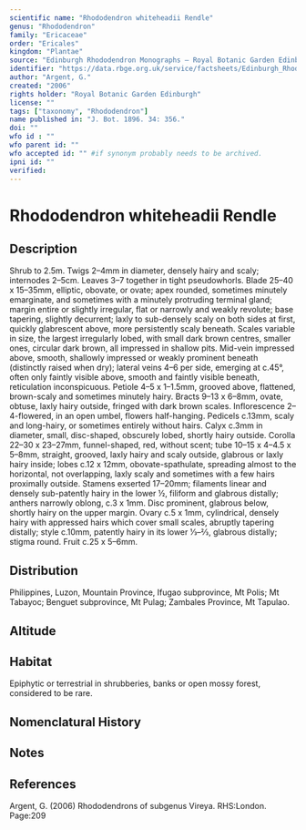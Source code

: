 ```yaml
---
scientific name: "Rhododendron whiteheadii Rendle"
genus: "Rhododendron"
family: "Ericaceae"
order: "Ericales"
kingdom: "Plantae"
source: "Edinburgh Rhododendron Monographs – Royal Botanic Garden Edinburgh"
identifier: "https://data.rbge.org.uk/service/factsheets/Edinburgh_Rhododendron_Monographs.xhtml"
author: "Argent, G."
created: "2006"
rights holder: "Royal Botanic Garden Edinburgh"
license: ""
tags: ["taxonomy", "Rhododendron"]
name published in: "J. Bot. 1896. 34: 356."
doi: ""
wfo id : ""
wfo parent id: ""
wfo accepted id: "" #if synonym probably needs to be archived.                      
ipni id: ""
verified:
---
```


                       

# Rhododendron whiteheadii Rendle

## Description
Shrub to 2.5m. Twigs 2–4mm in diameter, densely hairy and scaly; internodes 2–5cm. Leaves 3–7 together in tight pseudowhorls. Blade 25–40 x 15–35mm, elliptic, obovate, or ovate; apex rounded, sometimes minutely emarginate, and sometimes with a minutely protruding terminal gland; margin entire or slightly irregular, flat or narrowly and weakly revolute; base tapering, slightly decurrent; laxly to sub-densely scaly on both sides at first, quickly glabrescent above, more persistently scaly beneath. Scales variable in size, the largest irregularly lobed, with small dark brown centres, smaller ones, circular dark brown, all impressed in shallow pits. Mid-vein impressed above, smooth, shallowly impressed or weakly prominent beneath (distinctly raised when dry); lateral veins 4–6 per side, emerging at c.45°, often only faintly visible above, smooth and faintly visible beneath, reticulation inconspicuous. Petiole 4–5 x 1–1.5mm, grooved above, flattened, brown-scaly and sometimes minutely hairy. Bracts 9–13 x 6–8mm, ovate, obtuse, laxly hairy outside, fringed with dark brown scales. Inflorescence 2–4-flowered, in an open umbel, flowers half-hanging. Pedicels c.13mm, scaly and long-hairy, or sometimes entirely without hairs. Calyx c.3mm in diameter, small, disc-shaped, obscurely lobed, shortly hairy outside. Corolla 22–30 x 23–27mm, funnel-shaped, red, without scent; tube 10–15 x 4–4.5 x 5–8mm, straight, grooved, laxly hairy and scaly outside, glabrous or laxly hairy inside; lobes c.12 x 12mm, obovate-spathulate, spreading almost to the horizontal, not overlapping, laxly scaly and sometimes with a few hairs proximally outside. Stamens exserted 17–20mm; fila­ments linear and densely sub-patently hairy in the lower ½, filiform and glabrous distally; anthers narrowly oblong, c.3 x 1mm. Disc prominent, glabrous below, shortly hairy on the upper margin. Ovary c.5 x 1mm, cylindrical, densely hairy with appressed hairs which cover small scales, abruptly tapering distally; style c.10mm, patently hairy in its lower 1⁄3–2⁄3, glabrous distally; stigma round. Fruit c.25 x 5–6mm.

## Distribution
Philippines, Luzon, Mountain Province, Ifugao subprovince, Mt Polis; Mt Tabayoc; Benguet subprovince, Mt Pulag; Zambales Province, Mt Tapulao.

## Altitude


## Habitat
Epiphytic or terrestrial in shrubberies, banks or open mossy forest, considered to be rare.

## Nomenclatural History

                       
## Notes


## References

Argent, G. (2006) Rhododendrons of subgenus Vireya. RHS:London. Page:209
